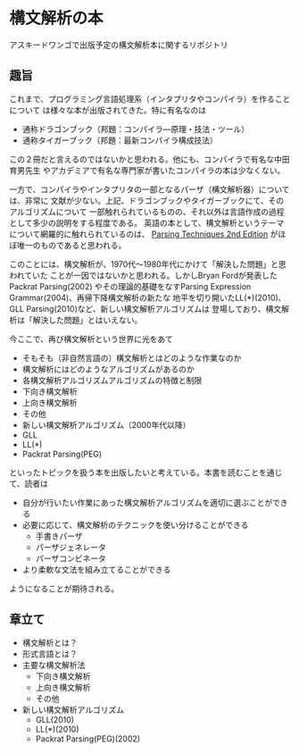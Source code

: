 # 構文解析の本

アスキードワンゴで出版予定の構文解析本に関するリポジトリ

## 趣旨

これまで、プログラミング言語処理系（インタプリタやコンパイラ）を作ることについて
は様々な本が出版されてきた。特に有名なのは

* 通称ドラゴンブック（邦題：コンパイラ―原理・技法・ツール）
* 通称タイガーブック（邦題：最新コンパイラ構成技法）

この２冊だと言えるのではないかと思われる。他にも、コンパイラで有名な中田育男先生
やアカデミアで有名な専門家が書いたコンパイラの本は少なくない。

一方で、コンパイラやインタプリタの一部となるパーザ（構文解析器）については、非常に
文献が少ない。上記、ドラゴンブックやタイガーブックにて、そのアルゴリズムについて
一部触れられているものの、それ以外は言語作成の過程として多少の説明をする程度である。
英語の本として、構文解析というテーマについて網羅的に触れられているのは、
[Parsing Techniques 2nd Edition](http://dickgrune.com/Books/PTAPG_2nd_Edition/)
がほぼ唯一のものであると思われる。

このことには、構文解析が、1970代〜1980年代にかけて「解決した問題」と思われていた
ことが一因ではないかと思われる。しかしBryan Fordが発表したPackrat Parsing(2002)
やその理論的基礎をなすParsing Expression Grammar(2004)、再帰下降構文解析の新たな
地平を切り開いたLL(*)(2010)、GLL Parsing(2010)など、新しい構文解析アルゴリズムは
登場しており、構文解析は「解決した問題」とはいえない。

今ここで、再び構文解析という世界に光をあて

* そもそも（非自然言語の）構文解析とはどのような作業なのか
* 構文解析にはどのようなアルゴリズムがあるのか
* 各構文解析アルゴリズムアルゴリズムの特徴と制限
 * 下向き構文解析
 * 上向き構文解析
 * その他
* 新しい構文解析アルゴリズム（2000年代以降）
 * GLL
 * LL(*)
 * Packrat Parsing(PEG)

といったトピックを扱う本を出版したいと考えている。本書を読むことを通じて、読者は

* 自分が行いたい作業にあった構文解析アルゴリズムを適切に選ぶことができる
* 必要に応じて、構文解析のテクニックを使い分けることができる
  * 手書きパーザ
  * パーザジェネレータ
  * パーザコンビネータ
* より柔軟な文法を組み立てることができる

ようになることが期待される。

## 章立て

* 構文解析とは？
* 形式言語とは？
* 主要な構文解析法
  * 下向き構文解析
  * 上向き構文解析
  * その他
* 新しい構文解析アルゴリズム
  * GLL(2010)
  * LL(*)(2010)
  * Packrat Parsing(PEG)(2002)
